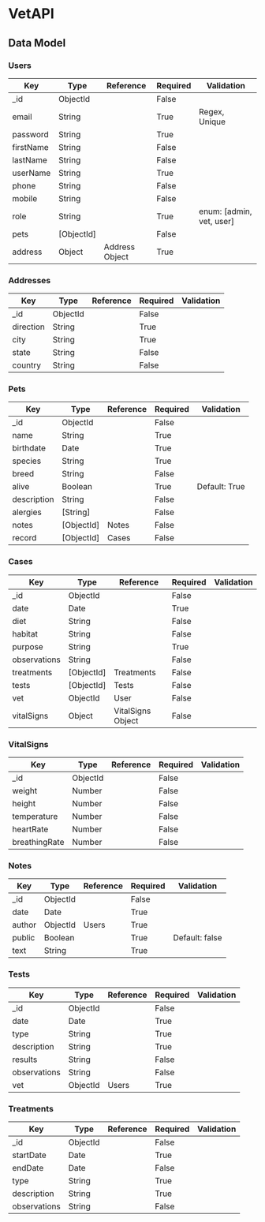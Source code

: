 # VetAPI

## Data Model

### Users
| Key          | Type       | Reference      | Required | Validation               |
| ------------ | ---------- | -------------- | -------- | ------------------------ |
| \_id         | ObjectId   |                | False    |                          |
| email        | String     |                | True     | Regex, Unique            |
| password     | String     |                | True     |                          |
| firstName    | String     |                | False    |                          |
| lastName     | String     |                | False    |                          |
| userName     | String     |                | True     |                          |
| phone        | String     |                | False    |                          |
| mobile       | String     |                | False    |                          |
| role         | String     |                | True     | enum: [admin, vet, user] |
| pets         | [ObjectId] |                | False    |                          |
| address      | Object     | Address Object | True     |                          |


### Addresses
| Key          | Type       | Reference      | Required | Validation               |
| ------------ | ---------- | -------------- | -------- | ------------------------ |
| \_id         | ObjectId   |                | False    |                          |
| direction    | String     |                | True     |                          |
| city         | String     |                | True     |                          |
| state        | String     |                | False    |                          |
| country      | String     |                | False    |                          |


### Pets
| Key          | Type       | Reference      | Required | Validation               |
| ------------ | ---------- | -------------- | -------- | ------------------------ |
| \_id         | ObjectId   |                | False    |                          |
| name         | String     |                | True     |                          |
| birthdate    | Date       |                | True     |                          |
| species      | String     |                | True     |                          |
| breed        | String     |                | False    |                          |
| alive        | Boolean    |                | True     | Default: True            |
| description  | String     |                | False    |                          |
| alergies     | [String]   |                | False    |                          |
| notes        | [ObjectId] | Notes          | False    |                          |
| record       | [ObjectId] | Cases          | False    |                          |


### Cases
| Key          | Type       | Reference         | Required | Validation            |
| ------------ | ---------- | ----------------- | -------- | --------------------- |
| \_id         | ObjectId   |                   | False    |                       |
| date         | Date       |                   | True     |                       |
| diet         | String     |                   | False    |                       |
| habitat      | String     |                   | False    |                       |
| purpose      | String     |                   | True     |                       |
| observations | String     |                   | False    |                       |
| treatments   | [ObjectId] | Treatments        | False    |                       |
| tests        | [ObjectId] | Tests             | False    |                       |
| vet          | ObjectId   | User              | False    |                       |
| vitalSigns   | Object     | VitalSigns Object | False    |                       |


### VitalSigns
| Key           | Type       | Reference      | Required | Validation              |
| ------------- | ---------- | -------------- | -------- | ----------------------- |
| \_id          | ObjectId   |                | False    |                         |
| weight        | Number     |                | False    |                         |
| height        | Number     |                | False    |                         |
| temperature   | Number     |                | False    |                         |
| heartRate     | Number     |                | False    |                         |
| breathingRate | Number     |                | False    |                         |


### Notes
| Key           | Type       | Reference      | Required | Validation              |
| ------------- | ---------- | -------------- | -------- | ----------------------- |
| \_id          | ObjectId   |                | False    |                         |
| date          | Date       |                | True     |                         |
| author        | ObjectId   | Users          | True     |                         |
| public        | Boolean    |                | True     | Default: false          |
| text          | String     |                | True     |                         |


### Tests
| Key           | Type       | Reference      | Required | Validation              |
| ------------- | ---------- | -------------- | -------- | ----------------------- |
| \_id          | ObjectId   |                | False    |                         |
| date          | Date       |                | True     |                         |
| type          | String     |                | True     |                         |
| description   | String     |                | True     |                         |
| results       | String     |                | False    |                         |
| observations  | String     |                | False    |                         |
| vet           | ObjectId   | Users          | True     |                         |


### Treatments
| Key           | Type       | Reference      | Required | Validation              |
| ------------- | ---------- | -------------- | -------- | ----------------------- |
| \_id          | ObjectId   |                | False    |                         |
| startDate     | Date       |                | True     |                         |
| endDate       | Date       |                | False    |                         |
| type          | String     |                | True     |                         |
| description   | String     |                | True     |                         |
| observations  | String     |                | False    |                         |

